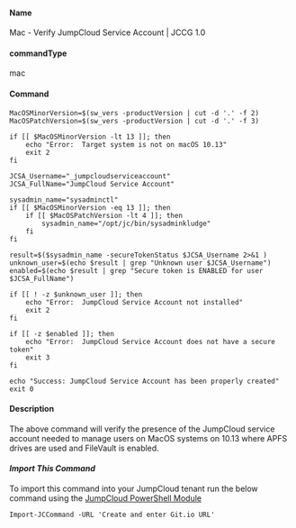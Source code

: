 #### Name

Mac - Verify JumpCloud Service Account | JCCG 1.0

#### commandType

mac

#### Command

```
MacOSMinorVersion=$(sw_vers -productVersion | cut -d '.' -f 2)
MacOSPatchVersion=$(sw_vers -productVersion | cut -d '.' -f 3)

if [[ $MacOSMinorVersion -lt 13 ]]; then
    echo "Error:  Target system is not on macOS 10.13"
    exit 2
fi

JCSA_Username="_jumpcloudserviceaccount"
JCSA_FullName="JumpCloud Service Account"

sysadmin_name="sysadminctl"
if [[ $MacOSMinorVersion -eq 13 ]]; then
    if [[ $MacOSPatchVersion -lt 4 ]]; then
        sysadmin_name="/opt/jc/bin/sysadminkludge"
    fi
fi

result=$($sysadmin_name -secureTokenStatus $JCSA_Username 2>&1 )
unknown_user=$(echo $result | grep "Unknown user $JCSA_Username")
enabled=$(echo $result | grep "Secure token is ENABLED for user $JCSA_FullName")

if [[ ! -z $unknown_user ]]; then
    echo "Error:  JumpCloud Service Account not installed"
    exit 2
fi

if [[ -z $enabled ]]; then
    echo "Error:  JumpCloud Service Account does not have a secure token"
    exit 3
fi

echo "Success: JumpCloud Service Account has been properly created"
exit 0

```

#### Description

The above command will verify the presence of the JumpCloud service account needed to manage users on MacOS systems on 10.13 where APFS drives are used and FileVault is enabled. 

#### *Import This Command*

To import this command into your JumpCloud tenant run the below command using the [JumpCloud PowerShell Module](https://github.com/TheJumpCloud/support/wiki/Installing-the-JumpCloud-PowerShell-Module)

```
Import-JCCommand -URL 'Create and enter Git.io URL'
```
